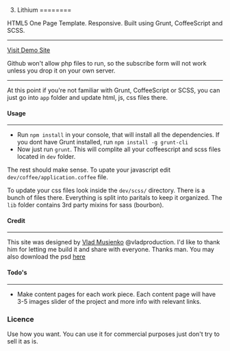 3. Lithium
========

HTML5 One Page Template. Responsive. Built using Grunt, CoffeeScript and SCSS.
***
[Visit Demo Site](http://owl-design.net/demos/lithium/)

Github won't allow php files to run, so the subscribe form will not work unless you drop it on your own server.
***

At this point if you're not familiar with Grunt, CoffeeScript or SCSS, you can just go into ```app``` folder and update html, js, css files there. 

#### Usage

***

* Run ```npm install``` in your console, that will install all the dependencies. If you dont have Grunt installed, run ```npm install -g grunt-cli	```
* Now just run ```grunt```. This will complite all your coffeescript and scss files located in ```dev``` folder.

The rest should make sense. To upate your javascript edit ```dev/coffee/application.coffee``` file.

To update your css files look inside the ```dev/scss/``` directory. There is a bunch of files there. Everything is split into paritals to keep it organized. The ```lib``` folder contains 3rd party mixins for sass (bourbon). 



#### Credit

***

This site was designed by [Vlad Musienko](http://vlad-production.ru/) @vladproduction. I'd like to thank him for letting me build it and share with everyone. Thanks man. You may also download the psd [here](https://dribbble.com/shots/1577299-Personal-Site-Free-PSD)


#### Todo's
***
* Make content pages for each work piece. Each content page will have 3-5 images slider of the project and more info with relevant links.

### Licence
Use how you want. You can use it for commercial purposes just don't try to sell it as is.